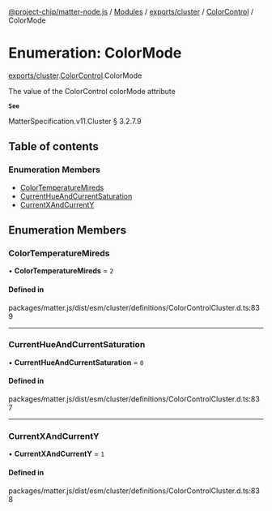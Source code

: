 [@project-chip/matter-node.js](../README.md) / [Modules](../modules.md) / [exports/cluster](../modules/exports_cluster.md) / [ColorControl](../modules/exports_cluster.ColorControl.md) / ColorMode

# Enumeration: ColorMode

[exports/cluster](../modules/exports_cluster.md).[ColorControl](../modules/exports_cluster.ColorControl.md).ColorMode

The value of the ColorControl colorMode attribute

**`See`**

MatterSpecification.v11.Cluster § 3.2.7.9

## Table of contents

### Enumeration Members

- [ColorTemperatureMireds](exports_cluster.ColorControl.ColorMode.md#colortemperaturemireds)
- [CurrentHueAndCurrentSaturation](exports_cluster.ColorControl.ColorMode.md#currenthueandcurrentsaturation)
- [CurrentXAndCurrentY](exports_cluster.ColorControl.ColorMode.md#currentxandcurrenty)

## Enumeration Members

### ColorTemperatureMireds

• **ColorTemperatureMireds** = ``2``

#### Defined in

packages/matter.js/dist/esm/cluster/definitions/ColorControlCluster.d.ts:839

___

### CurrentHueAndCurrentSaturation

• **CurrentHueAndCurrentSaturation** = ``0``

#### Defined in

packages/matter.js/dist/esm/cluster/definitions/ColorControlCluster.d.ts:837

___

### CurrentXAndCurrentY

• **CurrentXAndCurrentY** = ``1``

#### Defined in

packages/matter.js/dist/esm/cluster/definitions/ColorControlCluster.d.ts:838
